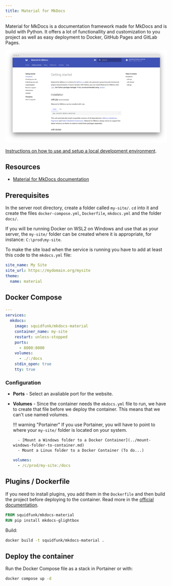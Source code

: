 ```yaml
---
title: Material for MkDocs
---
```


Material for MkDocs is a documentation framework made for MkDocs and is build with Python. It offers a lot of functionallity and customization to you project as well as easy deployment to Docker, GitHub Pages and GitLab Pages.

![Material for MkDocs screenshot](../images/mkdocs-material-1.png)

[Instructions on how to use and setup a local development environment](../material-for-mkdocs.md).

## Resources

- [Material for MkDocs documentation](https://squidfunk.github.io/mkdocs-material/getting-started/)

## Prerequisites

In the server root directory, create a folder called `my-site/`. `cd` into it and create the files `docker-compose.yml`, `Dockerfile`, `mkdocs.yml` and the folder `docs/`.

If you will be running Docker on WSL2 on Windows and use that as your server, the `my-site/` folder can be created where it is appropriate, for instance: `C:\prod\my-site`.

To make the site load when the service is running you have to add at least this code to the `mkdocs.yml` file:

```yaml title="mkdocs.yml" linenums="1"
site_name: My Site
site_url: https://mydomain.org/mysite
theme:
  name: material
```

## Docker Compose

```yaml title="docker-compose.yml" linenums="1"
---
services:
  mkdocs:
    image: squidfunk/mkdocs-material
    container_name: my-site
    restart: unless-stopped
    ports:
      - 8000:8000
    volumes:
      - ./:/docs
    stdin_open: true
    tty: true
```

### Configuration

- **Ports** -	Select an avaliable port for the website.

- **Volumes** - Since the container needs the `mkdocs.yml` file to run, we have to create that file before we deploy the container. This means that we can't use named volumes.

	!!! warning "Portainer"
		If you use Portainer, you will have to point to where your `my-site/` folder is located on your system. 
		
		- [Mount a Windows folder to a Docker Container](../mount-windows-folder-to-container.md)
		- Mount a Linux folder to a Docker Container (To do...)

	```yml title="Windows example"
	volumes:
	  - /c/prod/my-site:/docs
	```

## Plugins / Dockerfile

If you need to install plugins, you add them in the `Dockerfile` and then build the project before deploying to the container. Read more in the [official documentation](https://squidfunk.github.io/mkdocs-material/getting-started/#with-docker).

```Dockerfile title="Dockerfile" linenums="1"
FROM squidfunk/mkdocs-material
RUN pip install mkdocs-glightbox
```

Build:

```bash
docker build -t squidfunk/mkdocs-material .
```

## Deploy the container

Run the Docker Compose file as a stack in Portainer or with:

```bash
docker compose up -d
```